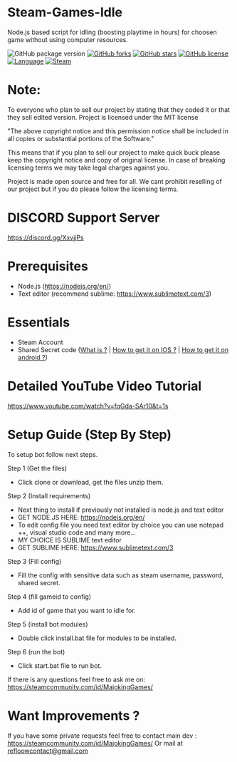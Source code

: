 # Steam-Games-Idle
Node.js based script for idling (boosting playtime in hours) for choosen game without using computer resources.


![GitHub package version](https://img.shields.io/github/package-json/v/Refloow/Steam-Games-Idle.svg)
[![GitHub forks](https://img.shields.io/github/forks/Refloow/Steam-Games-Idle.svg?style=plastic)](https://github.com/Refloow/Steam-Games-Idle/network)
[![GitHub stars](https://img.shields.io/github/stars/Refloow/Steam-Games-Idle.svg?style=plastic)](https://github.com/Refloow/Steam-Games-Idle/stargazers)
[![GitHub license](https://img.shields.io/badge/license-MIT-blue.svg?style=plastic)](https://raw.githubusercontent.com/Refloow/Steam-Games-Idle/master/LICENSE)
[![Language](https://img.shields.io/badge/language-JavaScript-yellow.svg)](https://en.wikipedia.org/wiki/JavaScript)
[![Steam](https://img.shields.io/badge/steam-donate-yellow.svg)](https://steamcommunity.com/tradeoffer/new/?partner=392773011&token=CncehZti)

# Note:
To everyone who plan to sell our project by stating that they coded it or that they sell edited version. Project is licensed under the MIT license

"The above copyright notice and this permission notice shall be included in all
copies or substantial portions of the Software."

This means that if you plan to sell our project to make quick buck please keep the copyright notice and copy of original license. In case of breaking licensing terms we may take legal charges against you.

Project is made open source and free for all. We cant prohibit reselling of our project but if you do please follow the licensing terms.

# DISCORD Support Server

https://discord.gg/XxvjjPs

# Prerequisites
- Node.js (https://nodejs.org/en/)
- Text editor (recommend sublime: https://www.sublimetext.com/3)

# Essentials
- Steam Account
- Shared Secret code ([What is ?](https://searchsecurity.techtarget.com/definition/shared-secret) | [How to get it on IOS ?](https://forums.backpack.tf/topic/45995-guide-how-to-get-your-shared-secret-from-ios-device-steam-mobile/) | [How to get it on android ?](https://forums.backpack.tf/topic/46354-guide-how-to-find-the-steam-identity_secret-on-an-android-phone/))

# Detailed YouTube Video Tutorial

https://www.youtube.com/watch?v=fqGda-SAr10&t=1s

# Setup Guide (Step By Step)

To setup bot follow next steps.

Step 1 (Get the files)
- Click clone or download, get the files unzip them. 

Step 2 (Install requirements)
- Next thing to install if previously not installed is node.js and text editor
- GET NODE.JS HERE: https://nodejs.org/en/
- To edit config file you need text editor by choice you can use notepad ++, visual studio code and many more...
- MY CHOICE IS SUBLIME text editor
- GET SUBLIME HERE: https://www.sublimetext.com/3

Step 3 (Fill config)
- Fill the config with sensitive data such as steam username, password, shared secret.

Step 4 (fill gameid to config)
- Add id of game that you want to idle for.

Step 5 (install bot modules)
- Double click install.bat file for modules to be installed.

Step 6 (run the bot)
- Click start.bat file to run bot.

If there is any questions feel free to ask me on: https://steamcommunity.com/id/MajokingGames/

# Want Improvements ?

If you have some private requests feel free to contact main dev : https://steamcommunity.com/id/MajokingGames/
Or mail at refloowcontact@gmail.com
